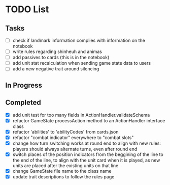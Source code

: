 # TODO List

## Tasks

- [ ] check if landmark information complies with information on the notebook
- [ ] write rules regarding shinheuh and animas
- [ ] add passives to cards (this is in the notebook)
- [ ] add unit stat recalculation when sending game state data to users
- [ ] add a new negative trait around silencing

## In Progress

## Completed

- [x] add unit test for too many fields in ActionHandler.validateSchema
- [x] refactor GameState processAction method to an ActionHandler interface class
- [x] refactor 'abilities' to 'abilityCodes' from cards.json
- [x] refactor "combat indicator" everywhere to "combat slots"
- [x] change how turn switching works at round end to align with new rules: players should always alternate turns, even after round end
- [x] switch places of the position indicators from the beggining of the line to the end of the line, to align with the unit card when it is played, as new units are placed after the existing units on that line
- [x] change GameState file name to the class name
- [x] update trait descriptions to follow the rules page
